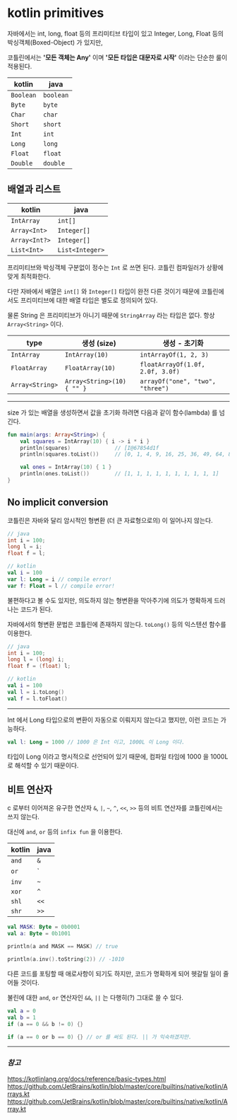 # kotlin primitives

자바에서는 int, long, float 등의 프리미티브 타입이 있고 Integer, Long, Float 등의 박싱객체(Boxed-Object) 가 있지만,

코틀린에서는 **'모든 객체는 Any'** 이며 **'모든 타입은 대문자로 시작'** 이라는 단순한 룰이 적용된다.

kotlin | java
------ | ----
`Boolean` | `boolean`
`Byte` | `byte`
`Char` | `char`
`Short` | `short`
`Int` | `int`
`Long` | `long`
`Float` | `float`
`Double` | `double`

## 배열과 리스트

kotlin | java
------ | ----
`IntArray` | `int[]`
`Array<Int>` | `Integer[]`
`Array<Int?>` | `Integer[]`
`List<Int>` | `List<Integer>`

프리미티브와 박싱객체 구분없이 정수는 `Int` 로 쓰면 된다. 코틀린 컴파일러가 상황에 맞게 최적화한다.

다만 자바에서 배열은 `int[]` 와 `Integer[]` 타입이 완전 다른 것이기 때문에 코틀린에서도 프리미티브에 대한 배열 타입은 별도로 정의되어 있다.

물론 String 은 프리미티브가 아니기 때문에 `StringArray` 라는 타입은 없다. 항상 `Array<String>` 이다.


type | 생성 (size) | 생성 - 초기화
---- | ---------- | ----------
`IntArray` | `IntArray(10)` | `intArrayOf(1, 2, 3)`
`FloatArray` | `FloatArray(10)` | `floatArrayOf(1.0f, 2.0f, 3.0f)`
`Array<String>` | `Array<String>(10) { "" }` | `arrayOf("one", "two", "three")`

---
size 가 있는 배열을 생성하면서 값을 초기화 하려면 다음과 같이 함수(lambda) 를 넘긴다. 

```kotlin
fun main(args: Array<String>) {
    val squares = IntArray(10) { i -> i * i }
    println(squares)              // [I@67854d1f
    println(squares.toList())     // [0, 1, 4, 9, 16, 25, 36, 49, 64, 81]

    val ones = IntArray(10) { 1 }
    println(ones.toList())        // [1, 1, 1, 1, 1, 1, 1, 1, 1, 1]
}
```

## No implicit conversion

코틀린은 자바와 달리 암시적인 형변환 (더 큰 자료형으로의) 이 일어나지 않는다.

```java
// java
int i = 100;
long l = i;
float f = l;
```

```kotlin
// kotlin
val i = 100
var l: Long = i // compile error!
var f: Float = l // compile error!
```

불편하다고 볼 수도 있지만, 의도하지 않는 형변환을 막아주기에 의도가 명확하게 드러나는 코드가 된다.

자바에서의 형변환 문법은 코틀린에 존재하지 않는다. `toLong()` 등의 익스텐션 함수를 이용한다.

```java
// java
int i = 100;
long l = (long) i;
float f = (float) l;
```

```kotlin
// kotlin
val i = 100
val l = i.toLong()
val f = l.toFloat()
```

---
Int 에서 Long 타입으로의 변환이 자동으로 이뤄지지 않는다고 했지만, 이런 코드는 가능하다.

```kotlin
val l: Long = 1000 // 1000 은 Int 이고, 1000L 이 Long 이다.
```

타입이 Long 이라고 명시적으로 선언되어 있기 때문에, 컴파일 타임에 1000 을 1000L 로 해석할 수 있기 때문이다.

## 비트 연산자
c 로부터 이어져온 유구한 연산자 `&`, `|`, `~`, `^`, `<<`, `>>` 등의 비트 연산자를 코틀린에서는 쓰지 않는다.

대신에 `and`, `or` 등의 `infix fun` 을 이용한다.

kotlin | java
------ | ----
`and` | `&`
`or` |  `|`
`inv` | `~`
`xor` | `^`
`shl` | `<<`
`shr` | `>>`


```kotlin
val MASK: Byte = 0b0001
val a: Byte = 0b1001

println(a and MASK == MASK) // true

println(a.inv().toString(2)) // -1010

```

다른 코드를 포팅할 때 애로사항이 되기도 하지만, 코드가 명확하게 되어 헷갈릴 일이 줄어들 것이다.

불린에 대한 `and`, `or` 연산자인 `&&`, `||` 는 다행히(?) 그대로 쓸 수 있다.

```kotlin
val a = 0
val b = 1
if (a == 0 && b != 0) {}

if (a == 0 or b == 0) {} // or 를 써도 된다. || 가 익숙하겠지만.
```


---
### _참고_
https://kotlinlang.org/docs/reference/basic-types.html
https://github.com/JetBrains/kotlin/blob/master/core/builtins/native/kotlin/Arrays.kt
https://github.com/JetBrains/kotlin/blob/master/core/builtins/native/kotlin/Array.kt

